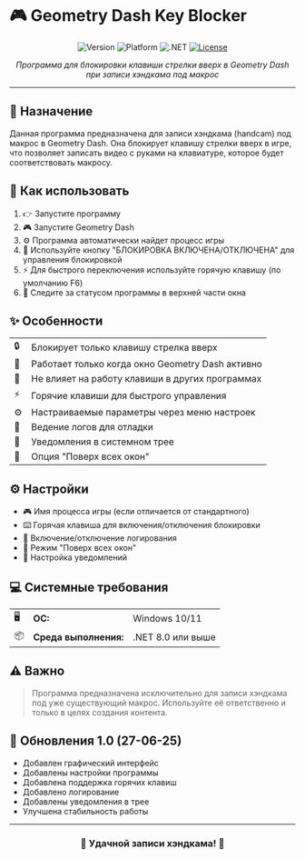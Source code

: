 # 🎮 Geometry Dash Key Blocker

<div align="center">

![Version](https://img.shields.io/badge/version-1.0-blue.svg?style=for-the-badge)
![Platform](https://img.shields.io/badge/platform-windows%2010%2F11-lightgrey.svg?style=for-the-badge)
![.NET](https://img.shields.io/badge/.NET-8.0+-512BD4?style=for-the-badge&logo=dotnet)
[![License](https://img.shields.io/badge/license-MIT-green.svg?style=for-the-badge)](LICENSE)


*Программа для блокировки клавиши стрелки вверх в Geometry Dash при записи хэндкама под макрос*

</div>

---

## 📝 Назначение

Данная программа предназначена для записи хэндкама (handcam) под макрос в Geometry Dash. Она блокирует клавишу стрелки вверх в игре, что позволяет записать видео с руками на клавиатуре, которое будет соответствовать макросу.

## 🚀 Как использовать

1. 👉 Запустите программу
2. 🎮 Запустите Geometry Dash
3. ⚙️ Программа автоматически найдет процесс игры
4. 🔄 Используйте кнопку "БЛОКИРОВКА ВКЛЮЧЕНА/ОТКЛЮЧЕНА" для управления блокировкой
5. ⚡ Для быстрого переключения используйте горячую клавишу (по умолчанию F6)
6. 🎯 Следите за статусом программы в верхней части окна

## ✨ Особенности

<table>
  <tr>
    <td>🔒</td>
    <td>Блокирует только клавишу стрелка вверх</td>
  </tr>
  <tr>
    <td>🎯</td>
    <td>Работает только когда окно Geometry Dash активно</td>
  </tr>
  <tr>
    <td>🔄</td>
    <td>Не влияет на работу клавиши в других программах</td>
  </tr>
  <tr>
    <td>⚡</td>
    <td>Горячие клавиши для быстрого управления</td>
  </tr>
  <tr>
    <td>⚙️</td>
    <td>Настраиваемые параметры через меню настроек</td>
  </tr>
  <tr>
    <td>📝</td>
    <td>Ведение логов для отладки</td>
  </tr>
  <tr>
    <td>🔔</td>
    <td>Уведомления в системном трее</td>
  </tr>
  <tr>
    <td>📌</td>
    <td>Опция "Поверх всех окон"</td>
  </tr>
</table>

## ⚙️ Настройки

- 🎮 Имя процесса игры (если отличается от стандартного)
- ⌨️ Горячая клавиша для включения/отключения блокировки
- 📝 Включение/отключение логирования
- 📌 Режим "Поверх всех окон"
- 🔔 Настройка уведомлений

## 💻 Системные требования

<table>
  <tr>
    <td>🖥️</td>
    <td><b>ОС:</b></td>
    <td>Windows 10/11</td>
  </tr>
  <tr>
    <td>📦</td>
    <td><b>Среда выполнения:</b></td>
    <td>.NET 8.0 или выше</td>
  </tr>
</table>

## ⚠️ Важно

> Программа предназначена исключительно для записи хэндкама под уже существующий макрос. Используйте её ответственно и только в целях создания контента.

## 🔄 Обновления 1.0 (27-06-25)

- Добавлен графический интерфейс
- Добавлены настройки программы
- Добавлена поддержка горячих клавиш
- Добавлено логирование
- Добавлены уведомления в трее
- Улучшена стабильность работы

---

<div align="center">

### 🌟 Удачной записи хэндкама! 🌟

</div> 
